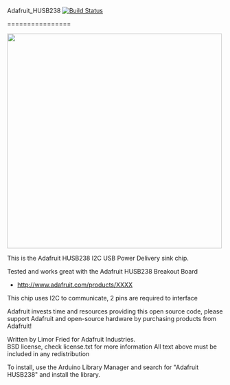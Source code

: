 Adafruit_HUSB238 [![Build Status](https://github.com/adafruit/Adafruit_HUSB238/workflows/Arduino%20Library%20CI/badge.svg)](https://github.com/adafruit/Adafruit_HUSB238/actions)

================

<a href="https://www.adafruit.com/product/4558"><img src="assets/board.jpg?raw=true" width="500px"></a>

This is the Adafruit HUSB238 I2C USB Power Delivery sink chip.

Tested and works great with the Adafruit HUSB238 Breakout Board 
* http://www.adafruit.com/products/XXXX

This chip uses I2C to communicate, 2 pins are required to interface

Adafruit invests time and resources providing this open source code, please support Adafruit and open-source hardware by purchasing products from Adafruit!

Written by Limor Fried for Adafruit Industries.  
BSD license, check license.txt for more information
All text above must be included in any redistribution

To install, use the Arduino Library Manager and search for "Adafruit HUSB238" and install the library.
